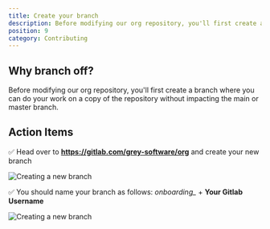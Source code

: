 ```yaml
---
title: Create your branch
description: Before modifying our org repository, you'll first create a branch where you can do your work on a copy of the repository without impacting the main branch.
position: 9
category: Contributing
---
```


## Why branch off?

Before modifying our org repository, you'll first create a branch where you can do your work on a copy of the repository without impacting the main or master branch.

## Action Items

✅ Head over to **https://gitlab.com/grey-software/org** and create your new branch 

![Creating a new branch](/creating-your-branch.png)

✅ You should name your branch as follows: *onboarding_* + **Your Gitlab Username**

![Creating a new branch](/naming-your-branch.png)